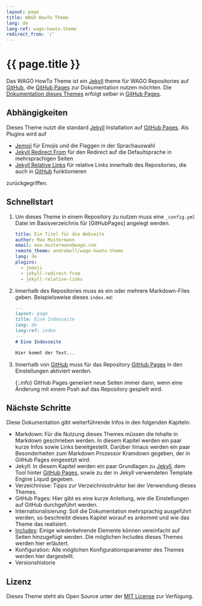 ```yaml
---
layout: page
title: WAGO HowTo Theme
lang: de
lang-ref: wago-howto-theme
redirect_from: '/'
---
```


# {{ page.title }}

Das WAGO HowTo Theme ist ein [Jekyll] theme für WAGO Repositories auf [GitHub], die [GitHub Pages] zur Dokumentation nutzen möchten. Die [Dokumentation dieses Themes](https://andrebell.github.io/wago-howto-theme) erfolgt selber in [GitHub Pages].

## Abhängigkeiten

Dieses Theme nutzt die standard [Jekyll] Installation auf [GitHub Pages]. Als Plugins wird auf 

- [Jemoji] für Emojis und die Flaggen in der Sprachauswahl
- [Jekyll Redirect From] für den Redirect auf die Defaultsprache in mehrsprachigen Seiten
- [Jekyll Relative Links] für relative Links innerhalb des Repositories, die auch in [GitHub] funktionieren 

zurückgegriffen.

## Schnellstart

1. Um dieses Theme in einem Repository zu nutzen muss eine `_config.yml` Datei im Basisverzeichnis für [GitHubPages] angelegt werden.

	```yaml
	title: Ein Titel für die Webseite
	author: Max Mustermann
	email: max.mustermann@wago.com
	remote_theme: andrebell/wago-howto-theme
	lang: de
	plugins:
	  - jemoji
	  - jekyll-redirect-from
	  - jekyll-relative-links
	```

1. Innerhalb des Repositories muss es ein oder mehrere Markdown-Files geben. Beispielsweise dieses `index.md`:

	```markdown
	---
	layout: page
	title: Eine Indexseite
	lang: de
	lang-ref: index
	---
	# Eine Indexseite

	Hier kommt der Text...
	```

1. Innerhalb von [GitHub] muss für das Repository [GitHub Pages] in den Einstellungen aktiviert werden.

   {:.info}
   GitHub Pages generiert neue Seiten immer dann, wenn eine Änderung mit einem Push auf das Repository gespielt wird. 

## Nächste Schritte

Diese Dokumentation gibt weiterführende Infos in den folgenden Kapiteln:

- Markdown: Für die Nutzung dieses Themes müssen die Inhalte in Markdown geschrieben werden. In diesem Kapitel werden ein paar kurze Infos sowie Links bereitgestellt. Darüber hinaus werden ein paar Besonderheiten zum Markdown Prozessor Kramdown gegeben, der in GitHub Pages eingesetzt wird.
- Jekyll: In diesem Kapitel werden ein paar Grundlagen zu [Jekyll], dem Tool hinter [GitHub Pages], sowie zu der in Jekyll verwendeten Template Engine Liquid gegeben.
- Verzeichnisse: Tipps zur Verzeichnisstruktur bei der Verwendung dieses Themes. 
- GitHub Pages: Hier gibt es eine kurze Anleitung, wie die Einstellungen auf GitHub durchgeführt werden.
- Internationalisierung: Soll die Dokumentation mehrsprachig ausgeführt werden, so beschreibt dieses Kapitel worauf es ankommt und wie das Theme das realisiert.
- [Includes](./includes/index.md): Einige wiederkehrende Elemente können vereinfacht auf Seiten hinzugefügt werden. Die möglichen Includes dieses Themes werden hier erläutert.
- Konfiguration: Alle möglichen Konfigurationsparameter des Themes werden hier dargestellt.
- Versionshistorie

## Lizenz

Dieses Theme steht als Open Source unter der [MIT License] zur Verfügung.

[Jekyll]: https://jekyllrb.com/ "Jekyll"
[GitHub]: https://www.github.com/ "GitHub"
[GitHub Pages]: https://help.github.com/en/articles/what-is-github-pages "GitHub Pages"
[MIT License]: https://opensource.org/licenses/MIT "MIT Lizenz"
[Jemoji]: https://github.com/jekyll/jemoji "Jemoji"
[Jekyll Redirect From]: https://github.com/jekyll/jekyll-redirect-from "Jekyll-Redirect-From"
[Jekyll Relative Links]: https://github.com/benbalter/jekyll-relative-links "Jekyll-Relative-Links"

